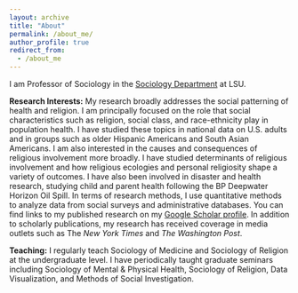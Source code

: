```yaml
---
layout: archive
title: "About"
permalink: /about_me/
author_profile: true
redirect_from:
  - /about_me
---
```


I am Professor of Sociology in the [Sociology Department](https://lsu.edu/hss/sociology/) at LSU. 

**Research Interests:**
My research broadly addresses the social patterning of health and religion. I am principally focused on the role that social characteristics such as religion, social class, and race-ethnicity play in population health. I have studied these topics in national data on U.S. adults and in groups such as older Hispanic Americans and South Asian Americans. I am also interested in the causes and consequences of religious involvement more broadly. I have studied determinants of religious involvement and how religious ecologies and personal religiosity shape a variety of outcomes. I have also been involved in disaster and health research, studying child and parent health following the BP Deepwater Horizon Oil Spill. In terms of research methods, I use quantitative methods to analyze data from social surveys and administrative databases. You can find links to my published research on my [Google Scholar profile](https://scholar.google.com/citations?user=O_uxIIcAAAAJ&hl=en). In addition to scholarly publications, my research has received coverage in media outlets such as The _New York Times_ and _The Washington Post_. 

**Teaching:** I regularly teach Sociology of Medicine and Sociology of Religion at the undergraduate level. I have periodically taught graduate seminars including Sociology of Mental & Physical Health, Sociology of Religion, Data Visualization, and Methods of Social Investigation.
